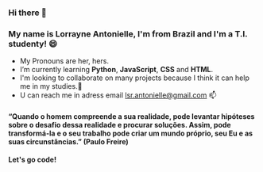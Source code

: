 ### Hi there  👋
### My name is Lorrayne Antonielle, I'm from Brazil and I'm a T.I. studenty!  😄

- My Pronouns are her, hers.
- I’m currently learning **Python**, **JavaScript**, **CSS** and **HTML**. 
- I'm looking to collaborate on many projects because I think it can help me in my studies.👯
- U can reach me in adress email lsr.antonielle@gmail.com 📫

#### “Quando o homem compreende a sua realidade, pode levantar hipóteses sobre o desafio dessa realidade e procurar soluções. Assim, pode transformá-la e o seu trabalho pode criar um mundo próprio, seu Eu e as suas circunstâncias.”  (Paulo Freire)

#### Let's go code! 
